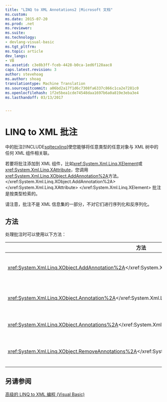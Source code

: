 ```yaml
---
title: "LINQ to XML Annotations2 |Microsoft 文档"
ms.custom: 
ms.date: 2015-07-20
ms.prod: .net
ms.reviewer: 
ms.suite: 
ms.technology:
- devlang-visual-basic
ms.tgt_pltfrm: 
ms.topic: article
dev_langs:
- VB
ms.assetid: c3e8b3ff-fceb-4428-b0ca-1ed6f128aac8
caps.latest.revision: 3
author: stevehoag
ms.author: shoag
translationtype: Machine Translation
ms.sourcegitcommit: a06bd2a17f1d6c7308fa6337c866c1ca2e7281c0
ms.openlocfilehash: 1f2e5bea1cde74548daa1697b6a0a819e3eba3e4
ms.lasthandoff: 03/13/2017


---
```

# <a name="linq-to-xml-annotations"></a>LINQ to XML 批注
中的批注[!INCLUDE[sqltecxlinq](../../../../csharp/programming-guide/concepts/linq/includes/sqltecxlinq_md.md)]使您能够将任意类型的任意对象与 XML 树中的任何 XML 组件相关联。  
  
 若要将批注添加到 XML 组件，比如<xref:System.Xml.Linq.XElement>或<xref:System.Xml.Linq.XAttribute>，您调用<xref:System.Xml.Linq.XObject.AddAnnotation%2A>方法。</xref:System.Xml.Linq.XObject.AddAnnotation%2A> </xref:System.Xml.Linq.XAttribute> </xref:System.Xml.Linq.XElement> 批注是按类型检索的。  
  
 请注意，批注不是 XML 信息集的一部分，不对它们进行序列化和反序列化。  
  
## <a name="methods"></a>方法  
 处理批注时可以使用以下方法：  
  
|方法|描述|  
|------------|-----------------|  
|<xref:System.Xml.Linq.XObject.AddAnnotation%2A></xref:System.Xml.Linq.XObject.AddAnnotation%2A>|将对象添加到<xref:System.Xml.Linq.XObject>。</xref:System.Xml.Linq.XObject>的批注列表|  
|<xref:System.Xml.Linq.XObject.Annotation%2A></xref:System.Xml.Linq.XObject.Annotation%2A>|从<xref:System.Xml.Linq.XObject>。</xref:System.Xml.Linq.XObject>中获取指定类型的第一个批注对象|  
|<xref:System.Xml.Linq.XObject.Annotations%2A></xref:System.Xml.Linq.XObject.Annotations%2A>|获取指定类型的批注的集合<xref:System.Xml.Linq.XObject>。</xref:System.Xml.Linq.XObject>|  
|<xref:System.Xml.Linq.XObject.RemoveAnnotations%2A></xref:System.Xml.Linq.XObject.RemoveAnnotations%2A>|从<xref:System.Xml.Linq.XObject>。</xref:System.Xml.Linq.XObject>中删除指定类型的批注|  
  
## <a name="see-also"></a>另请参阅  
 [高级的 LINQ to XML 编程 (Visual Basic)](../../../../visual-basic/programming-guide/concepts/linq/advanced-linq-to-xml-programming.md)
